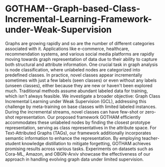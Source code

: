 # GOTHAM--Graph-based-Class-Incremental-Learning-Framework-under-Weak-Supervision

Graphs are growing rapidly and so are the number of different categories associated with it.  Applications like e-commerce, healthcare, recommendation systems, and various social media platforms are rapidly moving towards graph representation of data due to their ability to capture both structural and attribute information. One crucial task in graph analysis is node classification, where unlabeled nodes are categorized into predefined classes. In practice, novel classes appear incrementally sometimes with just a few labels (seen classes) or even without any labels (unseen classes), either because they are new or haven't been explored much. Traditional methods assume abundant labeled data for training, which isn't always feasible. We investigate a broader objective: Graph Class Incremental Learning under Weak Supervision (GCL), addressing this challenge by meta-training on base classes with limited labeled instances.  During the incremental streams, novel classes can have few-shot or zero-shot representation. Our proposed framework GOTHAM efficiently accommodates these unlabeled nodes by finding the closest prototype representation, serving as class representatives in the attribute space. For Text-Attributed Graphs (TAGs), our framework additionally incorporates semantic information to enhance the representation. By employing teacher-student knowledge distillation to mitigate forgetting, GOTHAM achieves promising results across various tasks. Experiments on datasets such as Cora-ML, Amazon, and OBGN-Arxiv showcase the effectiveness of our approach in handling evolving graph data under limited supervision.

